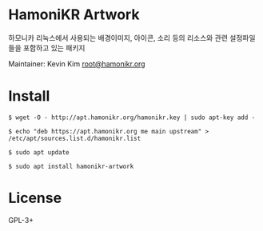 # HamoniKR Artwork

하모니카 리눅스에서 사용되는 배경이미지, 아이콘, 소리 등의 리소스와 관련 설정파일들을 포함하고 있는 패키지

Maintainer: Kevin Kim <root@hamonikr.org>

# Install

```
$ wget -O - http://apt.hamonikr.org/hamonikr.key | sudo apt-key add -

$ echo "deb https://apt.hamonikr.org me main upstream" > /etc/apt/sources.list.d/hamonikr.list

$ sudo apt update

$ sudo apt install hamonikr-artwork
```

# License

GPL-3+
